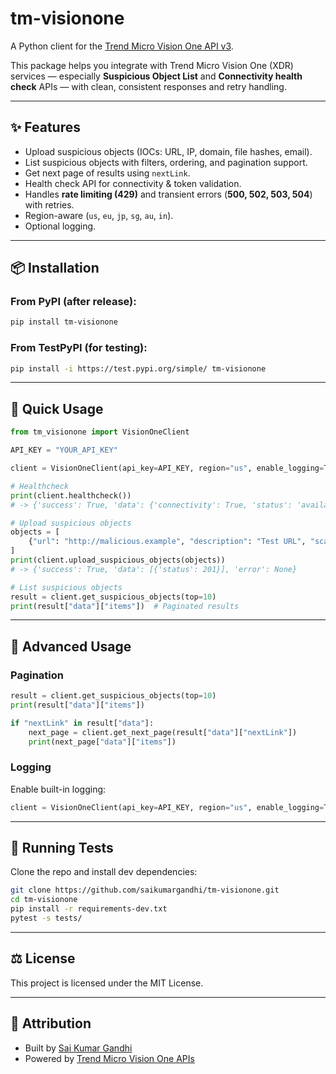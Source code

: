 # tm-visionone

A Python client for the [Trend Micro Vision One API v3](https://automation.trendmicro.com/xdr/api-v3/).

This package helps you integrate with Trend Micro Vision One (XDR) services — especially **Suspicious Object List** and **Connectivity health check** APIs — with clean, consistent responses and retry handling.

---

## ✨ Features
- Upload suspicious objects (IOCs: URL, IP, domain, file hashes, email).
- List suspicious objects with filters, ordering, and pagination support.
- Get next page of results using `nextLink`.
- Health check API for connectivity & token validation.
- Handles **rate limiting (429)** and transient errors (**500, 502, 503, 504**) with retries.
- Region-aware (`us`, `eu`, `jp`, `sg`, `au`, `in`).
- Optional logging.

---

## 📦 Installation

### From PyPI (after release):
```bash
pip install tm-visionone
```

### From TestPyPI (for testing):
```bash
pip install -i https://test.pypi.org/simple/ tm-visionone
```

---

## 🚀 Quick Usage

```python
from tm_visionone import VisionOneClient

API_KEY = "YOUR_API_KEY"

client = VisionOneClient(api_key=API_KEY, region="us", enable_logging=True)

# Healthcheck
print(client.healthcheck())
# -> {'success': True, 'data': {'connectivity': True, 'status': 'available', 'message': 'API reachable and token valid'}, 'error': None}

# Upload suspicious objects
objects = [
    {"url": "http://malicious.example", "description": "Test URL", "scanAction": "log", "riskLevel": "high"}
]
print(client.upload_suspicious_objects(objects))
# -> {'success': True, 'data': [{'status': 201}], 'error': None}

# List suspicious objects
result = client.get_suspicious_objects(top=10)
print(result["data"]["items"])  # Paginated results
```

---

## 📖 Advanced Usage

### Pagination
```python
result = client.get_suspicious_objects(top=10)
print(result["data"]["items"])

if "nextLink" in result["data"]:
    next_page = client.get_next_page(result["data"]["nextLink"])
    print(next_page["data"]["items"])
```

### Logging
Enable built-in logging:
```python
client = VisionOneClient(api_key=API_KEY, region="us", enable_logging=True)
```

---

## 🧪 Running Tests

Clone the repo and install dev dependencies:
```bash
git clone https://github.com/saikumargandhi/tm-visionone.git
cd tm-visionone
pip install -r requirements-dev.txt
pytest -s tests/
```

---

## ⚖️ License

This project is licensed under the MIT License.

---

## 🙏 Attribution

- Built by [Sai Kumar Gandhi](https://github.com/saikumargandhi)
- Powered by [Trend Micro Vision One APIs](https://automation.trendmicro.com/xdr/api-v3/)
